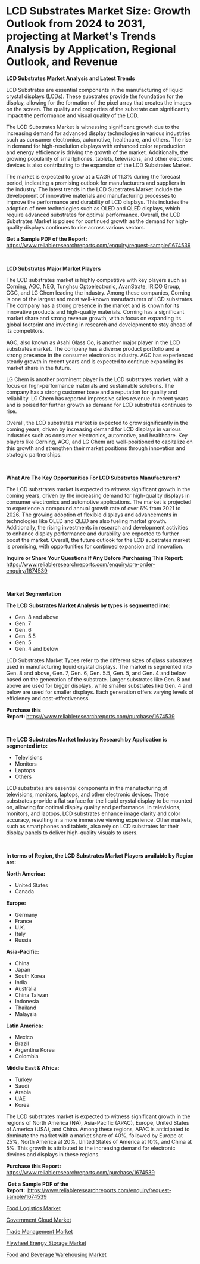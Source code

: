 <p><h1>LCD Substrates Market Size: Growth Outlook from 2024 to 2031, projecting at Market's Trends Analysis by Application, Regional Outlook, and Revenue</h1></p><p><strong>LCD Substrates Market Analysis and Latest Trends</strong></p>
<p><p>LCD Substrates are essential components in the manufacturing of liquid crystal displays (LCDs). These substrates provide the foundation for the display, allowing for the formation of the pixel array that creates the images on the screen. The quality and properties of the substrate can significantly impact the performance and visual quality of the LCD.</p><p>The LCD Substrates Market is witnessing significant growth due to the increasing demand for advanced display technologies in various industries such as consumer electronics, automotive, healthcare, and others. The rise in demand for high-resolution displays with enhanced color reproduction and energy efficiency is driving the growth of the market. Additionally, the growing popularity of smartphones, tablets, televisions, and other electronic devices is also contributing to the expansion of the LCD Substrates Market.</p><p>The market is expected to grow at a CAGR of 11.3% during the forecast period, indicating a promising outlook for manufacturers and suppliers in the industry. The latest trends in the LCD Substrates Market include the development of innovative materials and manufacturing processes to improve the performance and durability of LCD displays. This includes the adoption of new technologies such as OLED and QLED displays, which require advanced substrates for optimal performance. Overall, the LCD Substrates Market is poised for continued growth as the demand for high-quality displays continues to rise across various sectors.</p></p>
<p><strong>Get a Sample PDF of the Report:&nbsp;</strong> <a href="https://www.reliableresearchreports.com/enquiry/request-sample/1674539">https://www.reliableresearchreports.com/enquiry/request-sample/1674539</a></p>
<p>&nbsp;</p>
<p><strong>LCD Substrates Major Market Players</strong></p>
<p><p>The LCD substrates market is highly competitive with key players such as Corning, AGC, NEG, Tunghsu Optoelectronic, AvanStrate, IRICO Group, CGC, and LG Chem leading the industry. Among these companies, Corning is one of the largest and most well-known manufacturers of LCD substrates. The company has a strong presence in the market and is known for its innovative products and high-quality materials. Corning has a significant market share and strong revenue growth, with a focus on expanding its global footprint and investing in research and development to stay ahead of its competitors.</p><p>AGC, also known as Asahi Glass Co, is another major player in the LCD substrates market. The company has a diverse product portfolio and a strong presence in the consumer electronics industry. AGC has experienced steady growth in recent years and is expected to continue expanding its market share in the future.</p><p>LG Chem is another prominent player in the LCD substrates market, with a focus on high-performance materials and sustainable solutions. The company has a strong customer base and a reputation for quality and reliability. LG Chem has reported impressive sales revenue in recent years and is poised for further growth as demand for LCD substrates continues to rise.</p><p>Overall, the LCD substrates market is expected to grow significantly in the coming years, driven by increasing demand for LCD displays in various industries such as consumer electronics, automotive, and healthcare. Key players like Corning, AGC, and LG Chem are well-positioned to capitalize on this growth and strengthen their market positions through innovation and strategic partnerships.</p></p>
<p>&nbsp;</p>
<p><strong>What Are The Key Opportunities For LCD Substrates Manufacturers?</strong></p>
<p><p>The LCD substrates market is expected to witness significant growth in the coming years, driven by the increasing demand for high-quality displays in consumer electronics and automotive applications. The market is projected to experience a compound annual growth rate of over 6% from 2021 to 2026. The growing adoption of flexible displays and advancements in technologies like OLED and QLED are also fueling market growth. Additionally, the rising investments in research and development activities to enhance display performance and durability are expected to further boost the market. Overall, the future outlook for the LCD substrates market is promising, with opportunities for continued expansion and innovation.</p></p>
<p><strong>Inquire or Share Your Questions If Any Before Purchasing This Report:</strong> <a href="https://www.reliableresearchreports.com/enquiry/pre-order-enquiry/1674539">https://www.reliableresearchreports.com/enquiry/pre-order-enquiry/1674539</a></p>
<p>&nbsp;</p>
<p><strong>Market Segmentation</strong></p>
<p><strong>The LCD Substrates Market Analysis by types is segmented into:</strong></p>
<p><ul><li>Gen. 8 and above</li><li>Gen. 7</li><li>Gen. 6</li><li>Gen. 5.5</li><li>Gen. 5</li><li>Gen. 4 and below</li></ul></p>
<p><p>LCD Substrates Market Types refer to the different sizes of glass substrates used in manufacturing liquid crystal displays. The market is segmented into Gen. 8 and above, Gen. 7, Gen. 6, Gen. 5.5, Gen. 5, and Gen. 4 and below based on the generation of the substrate. Larger substrates like Gen. 8 and above are used for bigger displays, while smaller substrates like Gen. 4 and below are used for smaller displays. Each generation offers varying levels of efficiency and cost-effectiveness.</p></p>
<p><strong>Purchase this Report:&nbsp;</strong><a href="https://www.reliableresearchreports.com/purchase/1674539">https://www.reliableresearchreports.com/purchase/1674539</a></p>
<p>&nbsp;</p>
<p><strong>The LCD Substrates Market Industry Research by Application is segmented into:</strong></p>
<p><ul><li>Televisions</li><li>Monitors</li><li>Laptops</li><li>Others</li></ul></p>
<p><p>LCD substrates are essential components in the manufacturing of televisions, monitors, laptops, and other electronic devices. These substrates provide a flat surface for the liquid crystal display to be mounted on, allowing for optimal display quality and performance. In televisions, monitors, and laptops, LCD substrates enhance image clarity and color accuracy, resulting in a more immersive viewing experience. Other markets, such as smartphones and tablets, also rely on LCD substrates for their display panels to deliver high-quality visuals to users.</p></p>
<p>&nbsp;</p>
<p><strong>In terms of Region, the LCD Substrates Market Players available by Region are:</strong></p>
<p>
    <p> <strong> North America: </strong>
        <ul>
            <li>United States</li>
            <li>Canada</li>
        </ul>
        </p> 
    <p> <strong> Europe: </strong>
        <ul>
            <li>Germany</li>
            <li>France</li>
            <li>U.K.</li>
            <li>Italy</li>
            <li>Russia</li>
        </ul>
        </p> 
    <p> <strong> Asia-Pacific: </strong>
        <ul>
            <li>China</li>
            <li>Japan</li>
            <li>South Korea</li>
            <li>India</li>
            <li>Australia</li>
            <li>China Taiwan</li>
            <li>Indonesia</li>
            <li>Thailand</li>
            <li>Malaysia</li>
        </ul>
        </p> 
    <p> <strong> Latin America: </strong>
        <ul>
            <li>Mexico</li>
            <li>Brazil</li>
            <li>Argentina Korea</li>
            <li>Colombia</li>
        </ul>
        </p> 
    <p> <strong> Middle East & Africa: </strong>
        <ul>
            <li>Turkey</li>
            <li>Saudi</li>
            <li>Arabia</li>
            <li>UAE</li>
            <li>Korea</li>
        </ul>
    </p>
    </p>
<p><p>The LCD substrates market is expected to witness significant growth in the regions of North America (NA), Asia-Pacific (APAC), Europe, United States of America (USA), and China. Among these regions, APAC is anticipated to dominate the market with a market share of 40%, followed by Europe at 25%, North America at 20%, United States of America at 10%, and China at 5%. This growth is attributed to the increasing demand for electronic devices and displays in these regions.</p></p>
<p><strong>Purchase this Report: </strong><a href="https://www.reliableresearchreports.com/purchase/1674539">https://www.reliableresearchreports.com/purchase/1674539</a></p>
<p>&nbsp;<strong>Get a Sample PDF of the Report:&nbsp;&nbsp;</strong><a href="https://www.reliableresearchreports.com/enquiry/request-sample/1674539">https://www.reliableresearchreports.com/enquiry/request-sample/1674539</a></p>
<p><strong></strong></p>
<p><p><a href="https://medium.com/@benjaminrice16/food-logistics-nbsp-market-focuses-on-market-share-size-and-projected-forecast-till-2031-3e1e04f9e05f">Food Logistics Market</a></p><p><a href="https://medium.com/@meganlee6679/government-cloud-market-report-reveals-the-latest-trends-and-growth-opportunities-of-this-market-319f7d49d5d8">Government Cloud Market</a></p><p><a href="https://medium.com/@meganlee6679/trade-management-market-analysis-its-cagr-market-segmentation-and-global-industry-overview-d38ce56a50ea">Trade Management Market</a></p><p><a href="https://medium.com/@benjaminrice16/decoding-flywheel-energy-storage-market-metrics-market-share-trends-and-growth-patterns-1e3b10adb6b1">Flywheel Energy Storage Market</a></p><p><a href="https://medium.com/@benjaminrice16/food-and-beverage-warehousing-market-analysis-its-cagr-market-segmentation-and-global-industry-b69bf1fbd70e">Food and Beverage Warehousing Market</a></p></p>